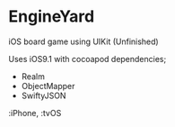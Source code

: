 # EngineYard
iOS board game using UIKit (Unfinished)

Uses iOS9.1 with cocoapod dependencies;

* Realm
* ObjectMapper
* SwiftyJSON

:iPhone, :tvOS